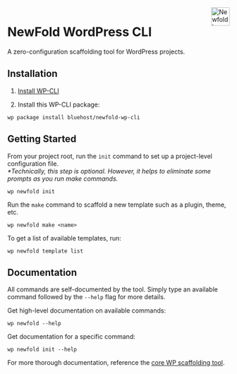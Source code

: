 <a href="https://newfold.com/" target="_blank">
    <img src="https://newfold.com/content/experience-fragments/newfold/site-header/master/_jcr_content/root/header/logo.coreimg.svg/1621395071423/newfold-digital.svg" alt="Newfold Logo" title="Newfold Digital" align="right" 
height="42" />
</a>

# NewFold WordPress CLI

A zero-configuration scaffolding tool for WordPress projects.

## Installation

1. [Install WP-CLI](https://wp-cli.org/#installing)

2. Install this WP-CLI package:

```shell
wp package install bluehost/newfold-wp-cli
```

## Getting Started

From your project root, run the `init` command to set up a project-level configuration file.<br>
_*Technically, this step is optional. However, it helps to eliminate some prompts as you run make commands._

```shell
wp newfold init
```

Run the `make` command to scaffold a new template such as a plugin, theme, etc.

```shell
wp newfold make <name>
```

To get a list of available templates, run:

```shell
wp newfold template list
```

## Documentation

All commands are self-documented by the tool. Simply type an available command followed by the `--help` flag for more
details.

Get high-level documentation on available commands:

```shell
wp newfold --help 
```

Get documentation for a specific command:

```shell
wp newfold init --help
```

For more thorough documentation, reference
the [core WP scaffolding tool](https://github.com/wp-forge/wp-scaffolding-tool/blob/master/readme.md).
